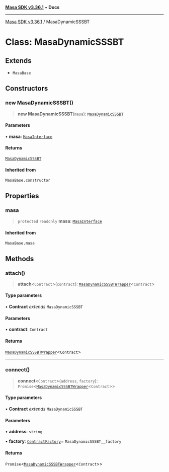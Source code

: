 [**Masa SDK v3.36.1**](../README.md) • **Docs**

***

[Masa SDK v3.36.1](../globals.md) / MasaDynamicSSSBT

# Class: MasaDynamicSSSBT

## Extends

- `MasaBase`

## Constructors

### new MasaDynamicSSSBT()

> **new MasaDynamicSSSBT**(`masa`): [`MasaDynamicSSSBT`](MasaDynamicSSSBT.md)

#### Parameters

• **masa**: [`MasaInterface`](../interfaces/MasaInterface.md)

#### Returns

[`MasaDynamicSSSBT`](MasaDynamicSSSBT.md)

#### Inherited from

`MasaBase.constructor`

## Properties

### masa

> `protected` `readonly` **masa**: [`MasaInterface`](../interfaces/MasaInterface.md)

#### Inherited from

`MasaBase.masa`

## Methods

### attach()

> **attach**\<`Contract`\>(`contract`): [`MasaDynamicSSSBTWrapper`](MasaDynamicSSSBTWrapper.md)\<`Contract`\>

#### Type parameters

• **Contract** *extends* `MasaDynamicSSSBT`

#### Parameters

• **contract**: `Contract`

#### Returns

[`MasaDynamicSSSBTWrapper`](MasaDynamicSSSBTWrapper.md)\<`Contract`\>

***

### connect()

> **connect**\<`Contract`\>(`address`, `factory`): `Promise`\<[`MasaDynamicSSSBTWrapper`](MasaDynamicSSSBTWrapper.md)\<`Contract`\>\>

#### Type parameters

• **Contract** *extends* `MasaDynamicSSSBT`

#### Parameters

• **address**: `string`

• **factory**: [`ContractFactory`](ContractFactory.md)= `MasaDynamicSSSBT__factory`

#### Returns

`Promise`\<[`MasaDynamicSSSBTWrapper`](MasaDynamicSSSBTWrapper.md)\<`Contract`\>\>
